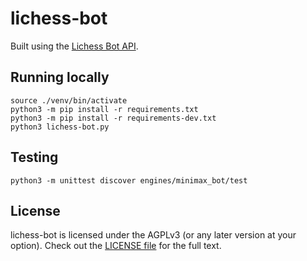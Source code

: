 # lichess-bot

Built using the [Lichess Bot API](https://lichess.org/api#tag/Bot).


## Running locally 
```
source ./venv/bin/activate
python3 -m pip install -r requirements.txt
python3 -m pip install -r requirements-dev.txt
python3 lichess-bot.py
```

## Testing
```
python3 -m unittest discover engines/minimax_bot/test
```

## License
lichess-bot is licensed under the AGPLv3 (or any later version at your option). Check out the [LICENSE file](https://github.com/lichess-bot-devs/lichess-bot/blob/master/LICENSE) for the full text.
